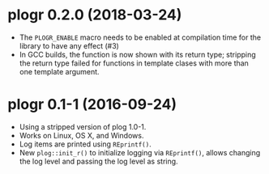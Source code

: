 # plogr 0.2.0 (2018-03-24)

- The `PLOGR_ENABLE` macro needs to be enabled at compilation time for the library to have any effect (#3)
- In GCC builds, the function is now shown with its return type; stripping the return type failed for functions in template clases with more than one template argument.


# plogr 0.1-1 (2016-09-24)

- Using a stripped version of plog 1.0-1.
- Works on Linux, OS X, and Windows.
- Log items are printed using `REprintf()`.
- New `plog::init_r()` to initialize logging via  `REprintf()`, allows changing the log level and passing the log level as string.
